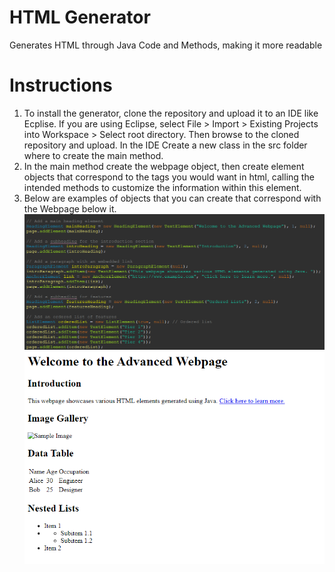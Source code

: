 # HTML Generator
 Generates HTML through Java Code and Methods, making it more readable
# Instructions 
1. To install the generator, clone the repository and upload it to an IDE like Ecplise. If you are using Eclipse, select File > Import > Existing Projects into Workspace > Select root directory. Then browse to the cloned repository and upload. In the IDE Create a new class in the src folder where to create the main method.
2. In the main method create the webpage object, then create element objects that correspond to the tags you would want in html, calling the intended methods to customize the information within this element.
3. Below are examples of objects that you can create that correspond with the Webpage below it. ![image](code.png) ![image](HTML3.png)
